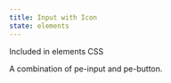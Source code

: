 ```yaml
---
title: Input with Icon
state: elements
---
```

Included in elements CSS


A combination of pe-input and pe-button.